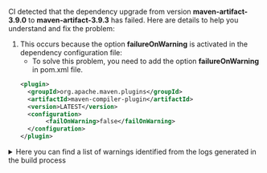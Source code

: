 CI detected that the dependency upgrade from version **maven-artifact-3.9.0** to **maven-artifact-3.9.3** has failed. Here are details to help you understand and fix the problem: 

1. This occurs because the option **failureOnWarning** is activated in the dependency configuration file: 
   * To solve this problem, you need to add the option **failureOnWarning** in pom.xml file.
    ```xml
    <plugin>
      <groupId>org.apache.maven.plugins</groupId>
      <artifactId>maven-compiler-plugin</artifactId>
      <version>LATEST</version>
      <configuration>
           <failOnWarning>false</failOnWarning>
      </configuration>
    </plugin>
    ```
<details>
<summary>Here you can find a list of warnings identified from the logs generated in the build process</summary>

*    > [WARNING] /jcabi-maven-plugin/src/test/java/com/jcabi/maven/plugin/AjcMojoTest.java:[43,44] org.apache.maven.artifact.repository.ArtifactRepository in org.apache.maven.artifact.repository has been deprecated 

</details>
